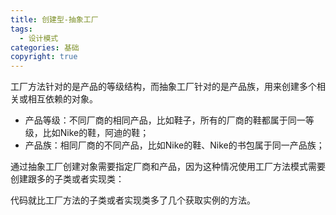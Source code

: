 ```yaml
---
title: 创建型-抽象工厂
tags:
  - 设计模式
categories: 基础
copyright: true
---
```


工厂方法针对的是产品的等级结构，而抽象工厂针对的是产品族，用来创建多个相关或相互依赖的对象。

* 产品等级：不同厂商的相同产品，比如鞋子，所有的厂商的鞋都属于同一等级，比如Nike的鞋，阿迪的鞋；
* 产品族：相同厂商的不同产品，比如Nike的鞋、Nike的书包属于同一产品族；

通过抽象工厂创建对象需要指定厂商和产品，因为这种情况使用工厂方法模式需要创建跟多的子类或者实现类：

代码就比工厂方法的子类或者实现类多了几个获取实例的方法。

